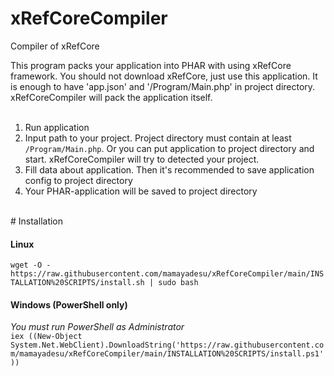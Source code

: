 # xRefCoreCompiler
Compiler of xRefCore

This program packs your application into PHAR with using xRefCore framework. You should not download xRefCore, just use this application. It is enough to have 'app.json' and '/Program/Main.php' in project directory. xRefCoreCompiler will pack the application itself.<br><br>

1. Run application<br>
2. Input path to your project. Project directory must contain at least `/Program/Main.php`. Or you can put application to project directory and start. xRefCoreCompiler will try to detected your project.<br>
3. Fill data about application. Then it's recommended to save application config to project directory<br>
4. Your PHAR-application will be saved to project directory<br>
<br>
# Installation
<h4>Linux</h4>
<code>wget -O - https://raw.githubusercontent.com/mamayadesu/xRefCoreCompiler/main/INSTALLATION%20SCRIPTS/install.sh | sudo bash</code>
<h4>Windows (PowerShell only)</h4>
<i>You must run PowerShell as Administrator</i><br>
<code>iex ((New-Object System.Net.WebClient).DownloadString('https://raw.githubusercontent.com/mamayadesu/xRefCoreCompiler/main/INSTALLATION%20SCRIPTS/install.ps1'))</code>

